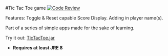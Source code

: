 #Tic Tac Toe game
[![Code Review](http://www.zomis.net/codereview/shield/?qid=95706)](http://codereview.stackexchange.com/q/95706/49181)

Features:
Toggle & Reset capable Score Display.
Adding in player name(s).

Part of a series of simple apps made for the sake of learning.

Try it out: [TicTacToe.jar](https://github.com/Javaliant/TicTacToe/blob/master/TicTacToe.jar?raw=true) 

* **Requires at least JRE 8**